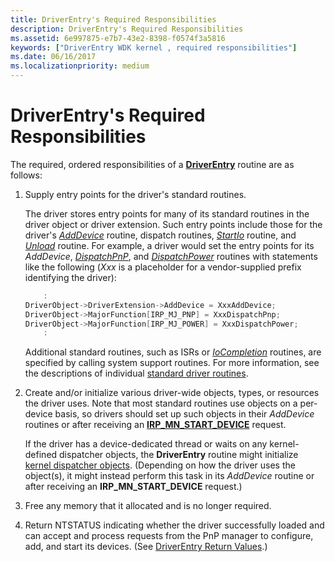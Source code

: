 ```yaml
---
title: DriverEntry's Required Responsibilities
description: DriverEntry's Required Responsibilities
ms.assetid: 6e997875-e7b7-43e2-8398-f0574f3a5816
keywords: ["DriverEntry WDK kernel , required responsibilities"]
ms.date: 06/16/2017
ms.localizationpriority: medium
---
```


# DriverEntry's Required Responsibilities





The required, ordered responsibilities of a [**DriverEntry**](https://docs.microsoft.com/windows-hardware/drivers/ddi/wdm/nc-wdm-driver_initialize) routine are as follows:

1.  Supply entry points for the driver's standard routines.

    The driver stores entry points for many of its standard routines in the driver object or driver extension. Such entry points include those for the driver's [*AddDevice*](https://docs.microsoft.com/windows-hardware/drivers/ddi/wdm/nc-wdm-driver_add_device) routine, dispatch routines, [*StartIo*](https://docs.microsoft.com/windows-hardware/drivers/ddi/wdm/nc-wdm-driver_startio) routine, and [*Unload*](https://docs.microsoft.com/windows-hardware/drivers/ddi/wdm/nc-wdm-driver_unload) routine. For example, a driver would set the entry points for its *AddDevice*, [*DispatchPnP*](https://docs.microsoft.com/windows-hardware/drivers/ddi/wdm/nc-wdm-driver_dispatch), and [*DispatchPower*](https://docs.microsoft.com/windows-hardware/drivers/ddi/wdm/nc-wdm-driver_dispatch) routines with statements like the following (*Xxx* is a placeholder for a vendor-supplied prefix identifying the driver):

    ```cpp
        :
    DriverObject->DriverExtension->AddDevice = XxxAddDevice;
    DriverObject->MajorFunction[IRP_MJ_PNP] = XxxDispatchPnp;
    DriverObject->MajorFunction[IRP_MJ_POWER] = XxxDispatchPower;
        :
    ```

    Additional standard routines, such as ISRs or [*IoCompletion*](https://docs.microsoft.com/windows-hardware/drivers/ddi/wdm/nc-wdm-io_completion_routine) routines, are specified by calling system support routines. For more information, see the descriptions of individual [standard driver routines](https://docs.microsoft.com/windows-hardware/drivers/kernel/introduction-to-standard-driver-routines).

2.  Create and/or initialize various driver-wide objects, types, or resources the driver uses. Note that most standard routines use objects on a per-device basis, so drivers should set up such objects in their *AddDevice* routines or after receiving an [**IRP\_MN\_START\_DEVICE**](https://docs.microsoft.com/windows-hardware/drivers/kernel/irp-mn-start-device) request.

    If the driver has a device-dedicated thread or waits on any kernel-defined dispatcher objects, the **DriverEntry** routine might initialize [kernel dispatcher objects](kernel-dispatcher-objects.md). (Depending on how the driver uses the object(s), it might instead perform this task in its *AddDevice* routine or after receiving an **IRP\_MN\_START\_DEVICE** request.)

3.  Free any memory that it allocated and is no longer required.

4.  Return NTSTATUS indicating whether the driver successfully loaded and can accept and process requests from the PnP manager to configure, add, and start its devices. (See [DriverEntry Return Values](driverentry-return-values.md).)

 

 




